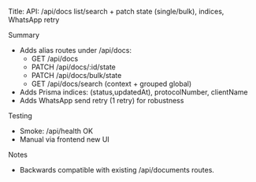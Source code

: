 Title: API: /api/docs list/search + patch state (single/bulk), indices, WhatsApp retry

Summary
- Adds alias routes under /api/docs:
  - GET /api/docs
  - PATCH /api/docs/:id/state
  - PATCH /api/docs/bulk/state
  - GET /api/docs/search (context + grouped global)
- Adds Prisma indices: (status,updatedAt), protocolNumber, clientName
- Adds WhatsApp send retry (1 retry) for robustness

Testing
- Smoke: /api/health OK
- Manual via frontend new UI

Notes
- Backwards compatible with existing /api/documents routes.

